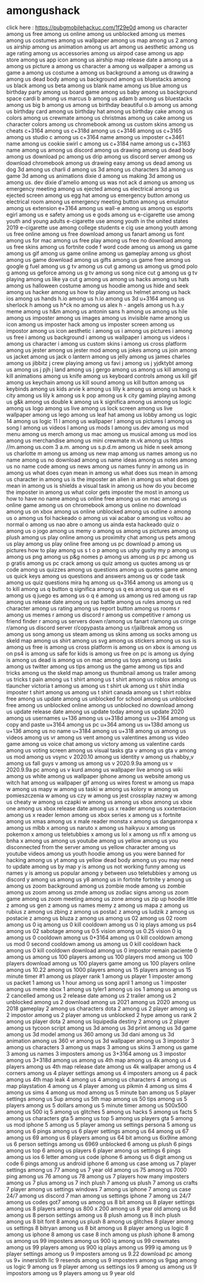 # amongushack
click here : https://pubgmobilehackuc.com/1f29e0d among us character among us free among us online among us unblocked among us memes among us costumes among us wallpaper among us map among us 2 among us airship among us animation among us art among us aesthetic among us age rating among us accessories among us airpod case among us app store among us app icon among us airship map release date a among us a among us picture a among us character a among us wallpaper a among us game a among us costume a among us background a among us drawing a among us dead body among us background among us bluestacks among us black among us beta among us blank name among us blue among us birthday party among us board game among us baby among us background space cardi b among us marcus b among us adam b among us bluestacks among us big b among us among us birthday beautiful o.b among us among us birthday card among us birthday hat among us birthday cake among us colors among us crewmate among us christmas among us cake among us character colors among us chromebook among us custom skins among us cheats c+3164 among us c+318d among us c+3146 among us c+3165 among us studio c among us c+3164 name among us imposter c+3461 name among us cookie swirl c among us c+3184 name among us c+3163 name among us among us discord among us drawing among us dead body among us download pc among us drip among us discord server among us download chromebook among us drawing easy among us dead among us dog 3d among us charli d among us 3d among us characters 3d among us game 3d among us animations dixie d among us making 3d among us among us. dev dixie d'amelio among us was not ack d among us among us emergency meeting among us ejected among us electrical among us ejected screen among us egg hat among us emergency button among us electrical room among us emergency meeting button among us emulator among us extension e+3164 among us wall-e among us among us esports egirl among us e safety among us e gods among us e-cigarette use among youth and young adults e-cigarette use among youth in the united states 2019 e-cigarette use among college students e cig use among youth among us free online among us free download among us fanart among us font among us for mac among us free play among us free no download among us free skins among us fortnite code f word code among us among us game among us gif among us game online among us gameplay among us ghost among us game download among us gifts among us game free among us google g fuel among us g tv among us cut g among us among us gmod polo g among us geforce among us g tv among us song nice cut g among us g tv playing among us like ya cut g among us among us hacks among us hats among us halloween costume among us hoodie among us hide and seek among us hacker among us how to play among us helmet among us hack ios among us hands h.io among us h.io among us 3d u+3164 among us sherlock h among us h*ck no among us alex h - angels among us h.a.y meme among us h&amp;m among us antonin sans h among us among us hile among us imposter among us images among us invisible name among us icon among us imposter hack among us imposter screen among us impostor among us icon aesthetic i among us i among us pictures i among us free i among us background i among us wallpaper i among us videos i among us character i among us custom skins i among us cross platform among us jester among us jester mod among us jokes among us join among us jacket among us jack o lantern among us jelly among us james charles among us jibbitz j crew playing among us favi j among us j yjdktybt among us among us j pjh j land among us j gergo among us among us kill among us kill animations among us knife among us keyboard controls among us kill gif among us keychain among us kill sound among us kill button among us keybinds among us kids arvie k among us lilly k among us among us hack k city among us lily k among us k pop among us k city gaming playing among us g&amp;k among us double k among us k significa among us among us logic among us logo among us live among us lock screen among us live wallpaper among us lego among us leaf hat among us lobby among us logic 14 among us logic 11 l among us wallpaper l among us pictures l among us song l among us videos l among us mods l among us.dev among us mod menu among us merch among us mac among us musical among us mod ios among us merchandise among us mini crewmate m.vk among us https //m.among us.com 3 a.m. among us s.p.d.m among us hide n seek among us charlotte m among us among us new map among us names among us no name among us no download among us name ideas among us notes among us no name code among us news among us names funny in among us in among us what does cyan mean in among us what does sus mean in among us character in among us is the imposter an alien in among us what does gg mean in among us is shields a visual task in among us how do you become the imposter in among us what color gets imposter the most in among us how to have no name among us online free among us on mac among us online game among us on chromebook among us online no download among us on xbox among us online unblocked among us outline o among us o among us foi hackeado o among us vai acabar o among us voltou ao normal o among us nao abre o among us ainda esta hackeado quiz o among us o jogo among us memy o among us among us pictures among us plush among us play online among us proximity chat among us pets among us play among us play online free among us pc download p among us pictures how to play among us s t o p among us ushy gushy my p among us among us png among us p&amp;g nomes p among us among us p pc among us p gratis among us pc crack among us quiz among us quotes among us qr code among us quizzes among us questions among us quotes game among us quick keys among us questions and answers among us qr code task among us quiz questions mira hq among us q+3164 among us among us q to kill among us q button q significa among us q es among us que es el among us q juego es among us o q é among us among us red among us rap among us release date among us rap battle among us rules among us red character among us rating among us report button among us rooms r among us memes r among us discord r among us competitive r among us friend finder r among us servers down r/among us fanart r/among us cringe r/among us discord server r/copypasta among us r/jailbreak among us among us song among us steam among us skins among us socks among us skeld map among us shirt among us svg among us stickers among us sus is among us free is among us cross platform is among us on xbox is among us on ps4 is among us safe for kids is among us free on pc is among us dying is among us dead is among us on mac among us toys among us tasks among us twitter among us tips among us the game among us tips and tricks among us the skeld map among us thumbnail among us trailer among us tricks t pain among us t shirt among us t shirt among us roblox among us tlauncher victoria t among us among us t shirt uk among us t shirt india imposter t shirt among us among us t shirt canada among us t shirt roblox free among us update among us unblocked for school among us unblocked free among us unblocked online among us unblocked no download among us update release date among us update today among us update 2020 among us usernames u+136 among us u+318d among us u+3164 among us copy and paste u+3164 among us pc u+364 among us u+138d among us u+136 among us no name u+3184 among us u+318 among us among us videos among us vr among us vent among us valentines among us video game among us voice chat among us victory among us valentine cards among us voting screen among us visual tasks gta v among us gta v among us mod among us vsync v 2020.10 among us identity v among us rhabby_v among us fall guys v among us among us v 2020.9.9a among us v 2020.9.9a pc among us v kurd among us wallpaper live among us wiki among us white among us wallpaper iphone among us website among us witch hat among us wallpaper gif among us wires forest w among us mapa w among us mapy w among us taski w among us kolory w among us pomieszczenia w among us czy w among us jest crossplay nazwy w among us cheaty w among us czapki w among us among us xbox among us xbox one among us xbox release date among us x reader among us xxxtentacion among us x reader lemon among us xbox series x among us x fortnite among us xmas among us x male reader monsta x among us danganronpa x among us mlbb x among us naruto x among us haikyuu x among us pokemon x among us teletubbies x among us lol x among us nfl x among us bnha x among us among us youtube among us yellow among us you disconnected from the server among us yellow character among us youtube videos among us youth hoodie among us you were banned for hacking among us yt among us yellow dead body among us you may need to update among us by map y is among us not working funny among us names y is among us popular among y between uso teletubbies y among us discord y among us among us y8 among us in fortnite fortnite y among us among us zoom background among us zombie mode among us zombie among us zoom among us zmde among us zodiac signs among us zoom game among us zoom meeting among us zone among us zip up hoodie little z among us gen z among us names memy z among us mapa z among us rubius z among us zbing z among us postać z among us ludzik z among us postacie z among us bluza z among us among us 02 among us 02 room among us 0 iq among us 0 kill cooldown among us 0 iq plays among us ps4 among us 02 sabotage among us 0.5 vision among us 0.25 vision 0 iq among us 0 cooldown among us 0+3164 among us 0 kill cooldown among us mod 0 second cooldown among us among us 0 kill cooldown hack among us 0 kill cooldown download among us 0 impostor remain paciente 0 among us among us 100 players among us 100 players mod among us 100 players download among us 100 players game among us 100 players online among us 10.22 among us 1000 players among us 15 players among us 15 minute timer #1 among us player rank 1 among us player 1 imposter among us packet 1 among us 1 hour among us song april 1 among us 1 imposter among us meme xbox 1 among us tyler1 among us ios 1 among us among us 2 cancelled among us 2 release date among us 2 trailer among us 2 unblocked among us 2 download among us 2021 among us 2020 among us 2018 gameplay 2 among us characters dota 2 among us 2 player among us 2 impostor among us 2 player among us unblocked 2 hype among us rank 2 among us player dota 2 among us liquipedia destiny 2 among us 2 player among us tycoon script among us 3d among us 3d print among us 3d game among us 3d model among us 360 among us 3d dani among us 3d animation among us 360 vr among us 3d wallpaper among us 3 impostor 3 among us characters 3 among us maps 3 among us skins 3 among us game 3 among us names 3 imposters among us 3+3164 among us 3 impostor among us 3+318d among us among us 4th map among us 4k among us 4 players among us 4th map release date among us 4k wallpaper among us 4 corners among us 4 player settings among us 4 imposters among us 4 pack among us 4th map leak 4 among us 4 among us characters 4 among us map playstation 4 among us 4 player among us pikmin 4 among us sims 4 among us sims 4 among us mod among us 5 minute ban among us 5 player settings among us 5up among us 5th map among us 50 tips among us 5 players among us 5 dollars among us 5 minute timer among us 500x500 among us 500 iq 5 among us glitches 5 among us hacks 5 among us facts 5 among us characters gta 5 among us top 5 among us players gta 5 among us mod iphone 5 among us 5 player among us settings persona 5 among us among us 6 pings among us 6 player settings among us 64 among us 67 among us 69 among us 6 players among us 64 bit among us 6ix9ine among us 6 person settings among us 6969 unblocked 6 among us plush 6 pings among us top 6 among us players 6 player among us settings 6 pings among us ios 6 letter among us code iphone 6 among us 6 digit among us code 6 pings among us android iphone 6 among us case among us 7 player settings among us 77 among us 7 year old among us 75 among us 7000 ping among us 76 among us 78 among us 7 players how many imposters among us 7 plus among us 7 inch plush 7 among us plush 7 among us crafts 7 player among us settings windows 7 among us iphone 7 among us case 24/7 among us discord 7 man among us settings iphone 7 among us 24/7 among us codes got7 among us among us 8 bit among us 8 player settings among us 8 players among us 800 x 200 among us 8 year old among us 8d among us 8 person settings among us 8 plush among us 8 inch plush among us 8 bit font 8 among us plush 8 among us glitches 8 player among us settings 8 bitryan among us 8 bit among us 8 player among us logic 8 among us iphone 8 among us case 8 inch among us plush iphone 8 among us among us 99 imposters among us 900 iq among us 99 crewmates among us 99 players among us 900 iq plays among us 999 iq among us 9 player settings among us 9 imposters among us 9.22 download pc among us 9+ innersloth llc 9 resends among us 9 imposters among us 9gag among us logic 9 among us 9 player among us settings ios 9 among us among us 9 impostors among us 9 players among us 9 year old
